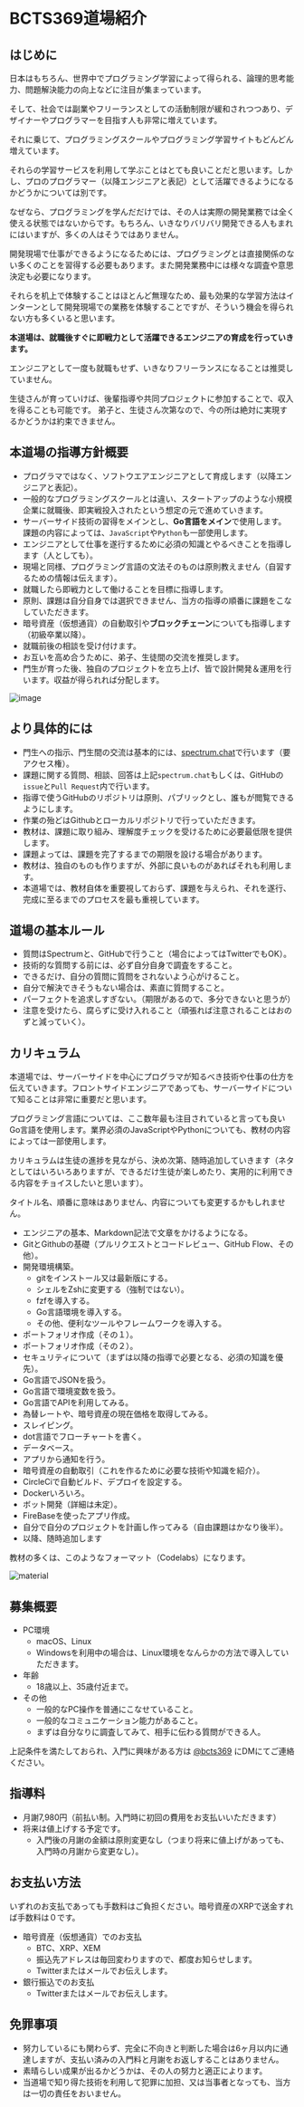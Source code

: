 # BCTS369道場紹介

## はじめに

日本はもちろん、世界中でプログラミング学習によって得られる、論理的思考能力、問題解決能力の向上などに注目が集まっています。

そして、社会では副業やフリーランスとしての活動制限が緩和されつつあり、デザイナーやプログラマーを目指す人も非常に増えています。

それに乗じて、プログラミングスクールやプログラミング学習サイトもどんどん増えています。

それらの学習サービスを利用して学ぶことはとても良いことだと思います。しかし、プロのプログラマー（以降エンジニアと表記）として活躍できるようになるかどうかについては別です。

なぜなら、プログラミングを学んだだけでは、その人は実際の開発業務では全く使える状態ではないからです。もちろん、いきなりバリバリ開発できる人もまれにはいますが、多くの人はそうではありません。

開発現場で仕事ができるようになるためには、プログラミングとは直接関係のない多くのことを習得する必要もあります。また開発業務中には様々な調査や意思決定も必要になります。

それらを机上で体験することはほとんど無理なため、最も効果的な学習方法はインターンとして開発現場での業務を体験することですが、そういう機会を得られない方も多くいると思います。

**本道場は、就職後すぐに即戦力として活躍できるエンジニアの育成を行っていきます。**

エンジニアとして一度も就職もせず、いきなりフリーランスになることは推奨していません。

生徒さんが育っていけば、後輩指導や共同プロジェクトに参加することで、収入を得ることも可能です。 弟子と、生徒さん次第なので、今の所は絶対に実現するかどうかは約束できません。


## 本道場の指導方針概要

- プログラマではなく、ソフトウエアエンジニアとして育成します（以降エンジニアと表記）。
- 一般的なプログラミングスクールとは違い、スタートアップのような小規模企業に就職後、即実戦投入されたという想定の元で進めていきます。
- サーバーサイド技術の習得をメインとし、**Go言語をメイン**で使用します。 課題の内容によっては、`JavaScript`や`Python`も一部使用します。
- エンジニアとして仕事を遂行するために必須の知識とやるべきことを指導します（人としても）。
- 現場と同様、プログラミング言語の文法そのものは原則教えません（自習するための情報は伝えます）。
- 就職したら即戦力として働けることを目標に指導します。
- 原則、課題は自分自身では選択できません、当方の指導の順番に課題をこなしていただきます。
- 暗号資産（仮想通貨）の自動取引や**ブロックチェーン**についても指導します（初級卒業以降）。
- 就職前後の相談を受け付けます。
- お互いを高め合うために、弟子、生徒間の交流を推奨します。
- 門生が育った後、独自のプロジェクトを立ち上げ、皆で設計開発＆運用を行います。収益が得られれば分配します。

![image](./images/analytics-3088958_1920.jpg)

## より具体的には

- 門生への指示、門生間の交流は基本的には、[spectrum.chat](https://spectrum.chat/bcts369dojo/)で行います（要アクセス権）。
- 課題に関する質問、相談、回答は上記`spectrum.chat`もしくは、GitHubの`issue`と`Pull Request`内で行います。
- 指導で使うGitHubのリポジトリは原則、パブリックとし、誰もが閲覧できるようにします。
- 作業の殆どはGithubとローカルリポジトリで行っていただきます。
- 教材は、課題に取り組み、理解度チェックを受けるために必要最低限を提供します。
- 課題よっては、課題を完了するまでの期限を設ける場合があります。
- 教材は、独自のものも作りますが、外部に良いものがあればそれも利用します。
- 本道場では、教材自体を重要視しておらず、課題を与えられ、それを遂行、完成に至るまでのプロセスを最も重視しています。

## 道場の基本ルール

- 質問はSpectrumと、GitHubで行うこと（場合によってはTwitterでもOK）。
- 技術的な質問する前には、必ず自分自身で調査をすること。
- できるだけ、自分の質問に質問をされないよう心がけること。
- 自分で解決できそうもない場合は、素直に質問すること。
- パーフェクトを追求しすぎない。（期限があるので、多分できないと思うが）
- 注意を受けたら、腐らずに受け入れること（頑張れば注意されることはおのずと減っていく）。

## カリキュラム

本道場では、サーバーサイドを中心にプログラマが知るべき技術や仕事の仕方を伝えていきます。フロントサイドエンジニアであっても、サーバーサイドについて知ることは非常に重要だと思います。

プログラミング言語については、ここ数年最も注目されていると言っても良いGo言語を使用します。業界必須のJavaScriptやPythonについても、教材の内容によっては一部使用します。

カリキュラムは生徒の進捗を見ながら、決め次第、随時追加していきます（ネタとしてはいろいろありますが、できるだけ生徒が楽しめたり、実用的に利用できる内容をチョイスしたいと思います）。

タイトル名、順番に意味はありません、内容についても変更するかもしれません。

- エンジニアの基本、Markdown記法で文章をかけるようになる。
- GitとGithubの基礎（プルリクエストとコードレビュー、GitHub Flow、その他）。
- 開発環境構築。
    - gitをインストール又は最新版にする。
    - シェルをZshに変更する（強制ではない）。
    - fzfを導入する。
    - Go言語環境を導入する。
    - その他、便利なツールやフレームワークを導入する。
- ポートフォリオ作成（その１）。
- ポートフォリオ作成（その２）。
- セキュリティについて（まずは以降の指導で必要となる、必須の知識を優先）。
- Go言語でJSONを扱う。
- Go言語で環境変数を扱う。
- Go言語でAPIを利用してみる。
- 為替レートや、暗号資産の現在価格を取得してみる。
- スレイピング。
- dot言語でフローチャートを書く。
- データベース。
- アプリから通知を行う。
- 暗号資産の自動取引（これを作るために必要な技術や知識を紹介）。
- CircleCiで自動ビルド、デプロイを設定する。
- Dockerいろいろ。
- ボット開発（詳細は未定）。
- FireBaseを使ったアプリ作成。
- 自分で自分のプロジェクトを計画し作ってみる（自由課題はかなり後半）。
- 以降、随時追加します


教材の多くは、このようなフォーマット（Codelabs）になります。

![material](./images/material-example.png)

## 募集概要

- PC環境
  - macOS、Linux
  - Windowsを利用中の場合は、Linux環境をなんらかの方法で導入していただきます。
- 年齢
  - 18歳以上、35歳付近まで。
- その他
  - 一般的なPC操作を普通にこなせていること。
  - 一般的なコミュニケーション能力があること。
  - まずは自分なりに調査してみて、相手に伝わる質問ができる人。

上記条件を満たしておられ、入門に興味がある方は [@bcts369](https://twitter.com/bcts369) にDMにてご連絡ください。

## 指導料

- 月謝7,980円（前払い制。入門時に初回の費用をお支払いいただきます）
- 将来は値上げする予定です。
  - 入門後の月謝の金額は原則変更なし（つまり将来に値上げがあっても、入門時の月謝から変更なし）。

## お支払い方法

いずれのお支払であっても手数料はご負担ください。暗号資産のXRPで送金すれば手数料は０です。

- 暗号資産（仮想通貨）でのお支払
  - BTC、XRP、XEM
  - 振込先アドレスは毎回変わりますので、都度お知らせします。
  - Twitterまたはメールでお伝えします。
- 銀行振込でのお支払
  - Twitterまたはメールでお伝えします。

## 免罪事項
- 努力しているにも関わらず、完全に不向きと判断した場合は6ヶ月以内に通達しますが、支払い済みの入門料と月謝をお返しすることはありません。
- 素晴らしい成果が出るかどうかは、その人の努力と適正によります。
- 当道場で知り得た技術を利用して犯罪に加担、又は当事者となっても、当方は一切の責任をおいません。
